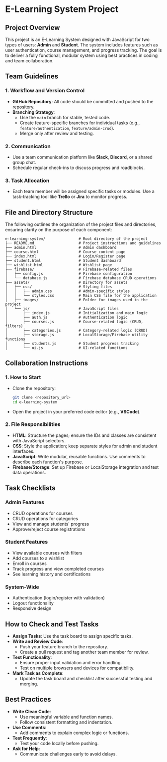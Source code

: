 # E-Learning System Project

## Project Overview
This project is an E-Learning System designed with JavaScript for two types of users: **Admin** and **Student**. The system includes features such as user authentication, course management, and progress tracking. The goal is to deliver a fully functional, modular system using best practices in coding and team collaboration.

## Team Guidelines

### 1. Workflow and Version Control
- **GitHub Repository**: All code should be committed and pushed to the repository.
- **Branching Strategy**:
  - Use the `main` branch for stable, tested code.
  - Create feature-specific branches for individual tasks (e.g., `feature/authentication`, `feature/admin-crud`).
  - Merge only after review and testing.

### 2. Communication
- Use a team communication platform like **Slack**, **Discord**, or a shared group chat.
- Schedule regular check-ins to discuss progress and roadblocks.

### 3. Task Allocation
- Each team member will be assigned specific tasks or modules. Use a task-tracking tool like **Trello** or **Jira** to monitor progress.

## File and Directory Structure

The following outlines the organization of the project files and directories, ensuring clarity on the purpose of each component:

```
e-learning-system/               # Root directory of the project
├── README.md                    # Project instructions and guidelines
├── admin.html                   # Admin dashboard
├── course.html                  # Course content page
├── index.html                   # Login/Register page
├── student.html                 # Student dashboard
├── wishlist.html                # Wishlist page
├── firebase/                    # Firebase-related files
│   ├── config.js                # Firebase configuration
│   └── database.js              # Firebase database CRUD operations
├── assets/                      # Directory for assets
│   ├── css/                     # Styling files
│   │   ├── admin.css            # Admin-specific styles
│   │   └── styles.css           # Main CSS file for the application
│   ├── images/                  # Folder for images used in the project
│   └── js/                      # JavaScript files
│       ├── index.js             # Initialization and main logic
│       ├── auth.js              # Authentication logic
│       ├── courses.js           # Course-related logic (CRUD, filters)
│       ├── categories.js        # Category-related logic (CRUD)
│       ├── storage.js           # LocalStorage/Firebase utility functions
│       ├── students.js          # Student progress tracking
│       └── ui.js                # UI-related functions
```

## Collaboration Instructions

### 1. How to Start
- Clone the repository:
  ```bash
  git clone <repository_url>
  cd e-learning-system
  ```
- Open the project in your preferred code editor (e.g., **VSCode**).

### 2. File Responsibilities
- **HTML**: Structure the pages; ensure the IDs and classes are consistent with JavaScript selectors.
- **CSS**: Style the application; keep separate styles for admin and student interfaces.
- **JavaScript**: Write modular, reusable functions. Use comments to describe each function's purpose.
- **Firebase/Storage**: Set up Firebase or LocalStorage integration and test data operations.

## Task Checklists

### Admin Features
- CRUD operations for courses
- CRUD operations for categories
- View and manage students' progress
- Approve/reject course registrations

### Student Features
- View available courses with filters
- Add courses to a wishlist
- Enroll in courses
- Track progress and view completed courses
- See learning history and certifications

### System-Wide
- Authentication (login/register with validation)
- Logout functionality
- Responsive design

## How to Check and Test Tasks
- **Assign Tasks**: Use the task board to assign specific tasks.
- **Write and Review Code**:
  - Push your feature branch to the repository.
  - Create a pull request and tag another team member for review.
- **Test Functionality**:
  - Ensure proper input validation and error handling.
  - Test on multiple browsers and devices for compatibility.
- **Mark Task as Complete**:
  - Update the task board and checklist after successful testing and merging.

## Best Practices
- **Write Clean Code**:
  - Use meaningful variable and function names.
  - Follow consistent formatting and indentation.
- **Use Comments**:
  - Add comments to explain complex logic or functions.
- **Test Frequently**:
  - Test your code locally before pushing.
- **Ask for Help**:
  - Communicate challenges early to avoid delays.
